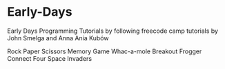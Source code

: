 # Early-Days
Early Days Programming Tutorials by following freecode camp tutorials by John Smelga and Anna Ania Kubów 

Rock Paper Scissors
Memory Game
Whac-a-mole
Breakout
Frogger
Connect Four
Space Invaders


